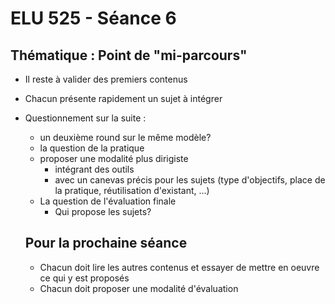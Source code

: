 # ELU 525 - Séance 6


## Thématique : Point de "mi-parcours"

* Il reste à valider des premiers contenus
* Chacun présente rapidement un sujet à intégrer
* Questionnement sur la suite :
  * un deuxième round sur le même modèle?
  * la question de la pratique
  * proposer une modalité plus dirigiste
    * intégrant des outils
    * avec un canevas précis pour les sujets (type d'objectifs, place de la pratique, réutilisation d'existant, ...)
  * La question de l'évaluation finale
    * Qui propose les sujets?

  ## Pour la prochaine séance
  * Chacun doit lire les autres contenus et essayer de mettre en oeuvre ce qui y est proposés
  * Chacun doit proposer une modalité d'évaluation
   
